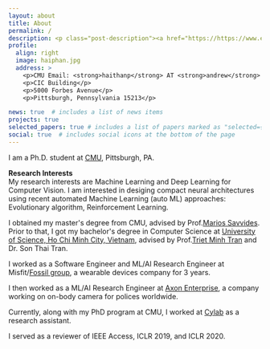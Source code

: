 ```yaml
---
layout: about
title: About
permalink: /
description: <p class="post-description"><a href="https://https://www.ece.cmu.edu/" target="_blank" >Electrical and Computer Engineering Department</a> • <a href="https://www.cylab.cmu.edu/" target="_blank">Cylab</a> • <a href="https://www.cmu.edu/" target="_blank">Carnegie Mellon University</a></p>
profile:
  align: right
  image: haiphan.jpg
  address: >
    <p>CMU Email: <strong>haithanp</strong> AT <strong>andrew</strong> DOT <strong>cmu</strong> DOT <strong>edu</strong></p>
    <p>CIC Building</p>
    <p>5000 Forbes Avenue</p>
    <p>Pittsburgh, Pennsylvania 15213</p>

news: true  # includes a list of news items
projects: true
selected_papers: true # includes a list of papers marked as "selected={true}"
social: true  # includes social icons at the bottom of the page
---
```


I am a Ph.D. student at [CMU](https://www.cmu.edu/), Pittsburgh, PA.

**Research Interests**\
My research interests are Machine Learning and Deep Learning for Computer Vision. I am interested in desiging compact neural architectures using recent automated Machine Learning (auto ML) approaches: Evolutionary algorithm, Reinforcement Learning. 

I obtained my master's degree from CMU, advised by Prof.[Marios Savvides](https://www.ece.cmu.edu/directory/bios/savvides-marios.html). Prior to that, I got my bachelor's degree in Computer Science at [University of Science, Ho Chi Minh City, Vietnam](https://en.hcmus.edu.vn/), advised by Prof.[Triet Minh Tran](https://www.fit.hcmus.edu.vn/~tmtriet/) and Dr. Son Thai Tran.

I worked as a Software Engineer and ML/AI Research Engineer at Misfit/[Fossil group](https://www.fossil.com/en-us/), a wearable devices company for 3 years.

I then worked as a ML/AI Research Engineer at [Axon Enterprise](https://www.axon.com/), a company working on on-body camera for polices worldwide.

Currently, along with my PhD program at CMU, I worked at [Cylab](https://www.cylab.cmu.edu/) as a research assistant. 

I served as a reviewer of IEEE Access, ICLR 2019, and ICLR 2020.
<!-- Link to your social media connections, too. This theme is set up to use [Font Awesome icons](http://fortawesome.github.io/Font-Awesome/){:target="\_blank"} and [Academicons](https://jpswalsh.github.io/academicons/){:target="\_blank"}, like the ones below. Add your Facebook, Twitter, LinkedIn, Google Scholar, or just disable all of them. -->
